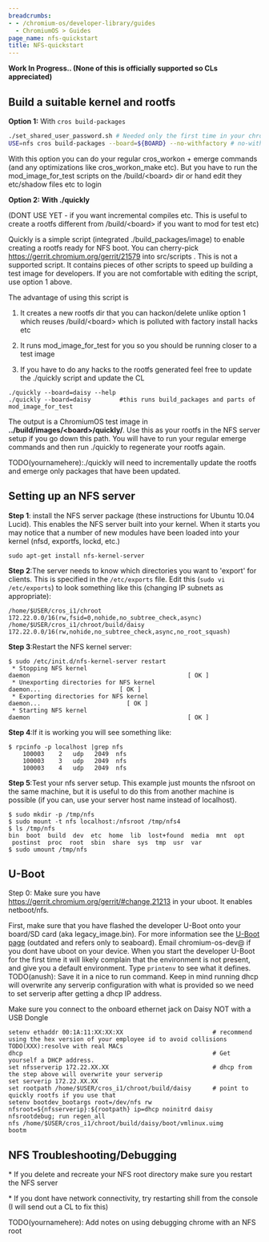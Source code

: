 ```yaml
---
breadcrumbs:
- - /chromium-os/developer-library/guides
  - ChromiumOS > Guides
page_name: nfs-quickstart
title: NFS-quickstart
---
```


**Work In Progress.. (None of this is officially supported so CLs appreciated)**

## Build a suitable kernel and rootfs

**Option 1:** With `cros build-packages`

```bash
./set_shared_user_password.sh # Needed only the first time in your chroot so you can login to the rootfs
USE=nfs cros build-packages --board=${BOARD} --no-withfactory # no-withfactory is important. If you miss it you will boot into factory installer mode
```

With this option you can do your regular cros_workon + emerge commands (and any
optimizations like cros_workon_make etc). But you have to run the
mod_image_for_test scripts on the /build/&lt;board&gt; dir or hand edit they
etc/shadow files etc to login

**Option 2:** **With ./quickly**

(DONT USE YET - if you want incremental compiles etc. This is useful to create a
rootfs different from /build/&lt;board&gt; if you want to mod for test etc)

Quickly is a simple script (integrated ./build_packages/image) to enable
creating a rootfs ready for NFS boot. You can cherry-pick
<https://gerrit.chromium.org/gerrit/21579> into src/scripts . This is not a
supported script. It contains pieces of other scripts to speed up building a
test image for developers. If you are not comfortable with editing the script,
use option 1 above.

The advantage of using this script is

1) It creates a new rootfs dir that you can hackon/delete unlike option 1 which
reuses /build/&lt;board&gt; which is polluted with factory install hacks etc

2) It runs mod_image_for_test for you so you should be running closer to a test
image

3) If you have to do any hacks to the rootfs generated feel free to update the
./quickly script and update the CL

```none
./quickly --board=daisy --help         
./quickly --board=daisy        #this runs build_packages and parts of mod_image_for_test
```

The output is a ChromiumOS test image in
**../build/images/&lt;board&gt;/quickly/**. Use this as your rootfs in the NFS
server setup if you go down this path. You will have to run your regular emerge
commands and then run ./quickly to regenerate your rootfs again.

TODO(yournamehere):./quickly will need to incrementally update the rootfs and
emerge only packages that have been updated.

## Setting up an NFS server

**Step 1**: install the NFS server package (these instructions for Ubuntu 10.04
Lucid). This enables the NFS server built into your kernel. When it starts you
may notice that a number of new modules have been loaded into your kernel (nfsd,
exportfs, lockd, etc.)

```none
sudo apt-get install nfs-kernel-server
```

**Step 2**:The server needs to know which directories you want to 'export' for
clients. This is specified in the `/etc/exports` file. Edit this (`sudo vi
/etc/exports`) to look something like this (changing IP subnets as appropriate):

```none
/home/$USER/cros_i1/chroot 172.22.0.0/16(rw,fsid=0,nohide,no_subtree_check,async)
/home/$USER/cros_i1/chroot/build/daisy 172.22.0.0/16(rw,nohide,no_subtree_check,async,no_root_squash)
```

**Step 3**:Restart the NFS kernel server:

```none
$ sudo /etc/init.d/nfs-kernel-server restart
 * Stopping NFS kernel daemon                                            [ OK ] 
 * Unexporting directories for NFS kernel daemon...                      [ OK ] 
 * Exporting directories for NFS kernel daemon...                        [ OK ] 
 * Starting NFS kernel daemon                                            [ OK ]
```

**Step 4**:If it is working you will see something like:

```none
$ rpcinfo -p localhost |grep nfs
    100003    2   udp   2049  nfs
    100003    3   udp   2049  nfs
    100003    4   udp   2049  nfs
```

**Step 5**:Test your nfs server setup. This example just mounts the nfsroot on
the same machine, but it is useful to do this from another machine is possible
(if you can, use your server host name instead of localhost).

```none
$ sudo mkdir -p /tmp/nfs
$ sudo mount -t nfs localhost:/nfsroot /tmp/nfs4
$ ls /tmp/nfs
bin  boot  build  dev  etc  home  lib  lost+found  media  mnt  opt  postinst  proc  root  sbin  share  sys  tmp  usr  var
$ sudo umount /tmp/nfs
```

## U-Boot

Step 0: Make sure you have <https://gerrit.chromium.org/gerrit/#change,21213> in
your uboot. It enables netboot/nfs.

First, make sure that you have flashed the developer U-Boot onto your board/SD
card (aka legacy_image.bin). For more information see the [U-Boot
page](/developers/u-boot) (outdated and refers only to seaboard). Email
chromium-os-dev@ if you dont have uboot on your device. When you start the
developer U-Boot for the first time it will likely complain that the environment
is not present, and give you a default environment. Type `printenv` to see what
it defines.
TODO(anush): Save it in a nice to run command. Keep in mind running dhcp will
overwrite any serverip configuration with what is provided so we need to set
serverip after getting a dhcp IP address.

Make sure you connect to the onboard ethernet jack on Daisy NOT with a USB
Dongle

```none
setenv ethaddr 00:1A:11:XX:XX:XX                         # recommend using the hex version of your employee id to avoid collisions TODO(XXX):resolve with real MACs
dhcp                                                     # Get yourself a DHCP address. 
set nfsserverip 172.22.XX.XX                             # dhcp from the step above will overwrite your serverip
set serverip 172.22.XX.XX
set rootpath /home/$USER/cros_i1/chroot/build/daisy      # point to quickly rootfs if you use that
setenv bootdev_bootargs root=/dev/nfs rw nfsroot=${nfsserverip}:${rootpath} ip=dhcp noinitrd daisy nfsrootdebug; run regen_all
nfs /home/$USER/cros_i1/chroot/build/daisy/boot/vmlinux.uimg
bootm
```

## NFS Troubleshooting/Debugging

\* If you delete and recreate your NFS root directory make sure you restart the
NFS server

\* If you dont have network connectivity, try restarting shill from the console
(I will send out a CL to fix this)

TODO(yournamehere): Add notes on using debugging chrome with an NFS root
